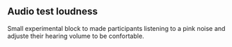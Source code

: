 ## Audio test loudness

Small experimental block to made participants listening to a pink noise and adjuste their hearing volume to be confortable.


